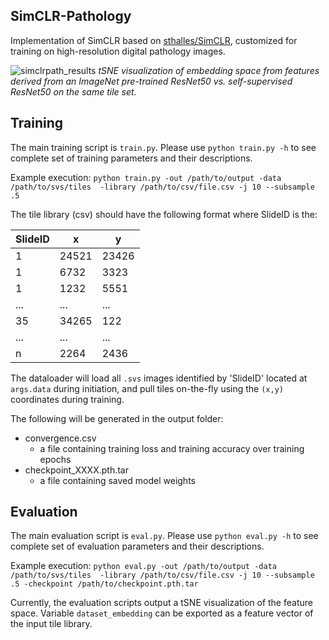## SimCLR-Pathology
Implementation of SimCLR based on [sthalles/SimCLR](https://github.com/sthalles/SimCLR), customized for training on high-resolution digital pathology images. 

![simclrpath_results](https://user-images.githubusercontent.com/16584508/128736139-f4fd6ef5-1cd5-4a14-a544-84b55cf9d415.png)
*tSNE visualization of embedding space from features derived from an ImageNet pre-trained ResNet50 vs. self-supervised ResNet50 on the same tile set.*

## Training
The main training script is `train.py`. Please use `python train.py -h` to see complete set of training parameters and their descriptions.

Example execution: `python train.py -out /path/to/output -data /path/to/svs/tiles  -library /path/to/csv/file.csv -j 10 --subsample .5`

The tile library (csv) should have the following format where SlideID is the:

SlideID | x | y 
------------ | ------------- | -------------
1 | 24521 | 23426 
1 | 6732 | 3323 
1 | 1232 | 5551 
... | ... | ... 
35 | 34265 | 122 
... | ... | ... 
n | 2264 | 2436

The dataloader will load all `.svs` images identified by 'SlideID' located at `args.data` during initiation, and pull tiles on-the-fly using the `(x,y)` coordinates during training.

The following will be generated in the output folder:
* convergence.csv
  * a file containing training loss and training accuracy over training epochs
* checkpoint_XXXX.pth.tar
  * a file containing saved model weights

## Evaluation
The main evaluation script is `eval.py`. Please use `python eval.py -h` to see complete set of evaluation parameters and their descriptions.

Example execution: `python eval.py -out /path/to/output -data /path/to/svs/tiles  -library /path/to/csv/file.csv -j 10 --subsample .5 -checkpoint /path/to/checkpoint.pth.tar`

Currently, the evaluation scripts output a tSNE visualization of the feature space. Variable `dataset_embedding` can be exported as a feature vector of the input tile library.
